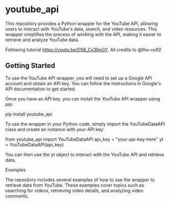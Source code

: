 # youtube_api
This repository provides a Python wrapper for the YouTube API, allowing users to interact with YouTube's data, search, and video resources. This wrapper simplifies the process of working with the API, making it easier to retrieve and analyze YouTube data.

Following tutorial https://youtu.be/D56_Cx36oGY.
All credits to @thu-vu92

## Getting Started

To use the YouTube API wrapper, you will need to set up a Google API account and obtain an API key. You can follow the instructions in Google's API documentation to get started.

Once you have an API key, you can install the YouTube API wrapper using pip:

pip install youtube_api

To use the wrapper in your Python code, simply import the YouTubeDataAPI class and create an instance with your API key:

from youtube_api import YouTubeDataAPI
api_key = "your-api-key-here"
yt = YouTubeDataAPI(api_key)

You can then use the yt object to interact with the YouTube API and retrieve data.

Examples

The repository includes several examples of how to use the wrapper to retrieve data from YouTube. These examples cover topics such as searching for videos, retrieving video details, and analyzing video comments.

